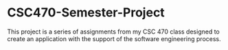 # CSC470-Semester-Project

This project is a series of assignments from my CSC 470 class designed to create an application with the support of the software engineering process.
